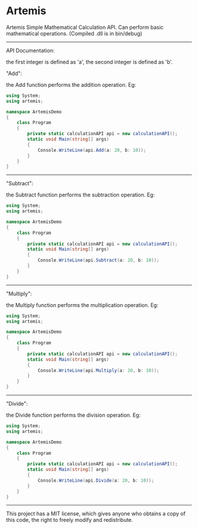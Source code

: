# Artemis
Artemis Simple Mathematical Calculation API. Can perform basic mathematical operations. (Compiled .dll is in bin/debug)

----
API Documentation:

the first integer is defined as 'a', the second integer is defined as 'b'.








"Add":

 the Add function performs the addition operation.
Eg:
```csharp
using System;
using artemis;

namespace ArtemisDemo
{
    class Program
    {
        private static calculationAPI api = new calculationAPI();
        static void Main(string[] args)
        {
            Console.WriteLine(api.Add(a: 20, b: 10));
        }
    }
}
```
----





"Subtract":

 the Subtract function performs the subtraction operation.
Eg:
```csharp
using System;
using artemis;

namespace ArtemisDemo
{
    class Program
    {
        private static calculationAPI api = new calculationAPI();
        static void Main(string[] args)
        {
            Console.WriteLine(api.Subtract(a: 20, b: 10));
        }
    }
}
```
----



"Multiply":

 the Multiply function performs the multiplication operation.
Eg:
```csharp
using System;
using artemis;

namespace ArtemisDemo
{
    class Program
    {
        private static calculationAPI api = new calculationAPI();
        static void Main(string[] args)
        {
            Console.WriteLine(api.Multiply(a: 20, b: 10));
        }
    }
}
```
----




"Divide":

 the Divide function performs the division operation.
Eg:
```csharp
using System;
using artemis;

namespace ArtemisDemo
{
    class Program
    {
        private static calculationAPI api = new calculationAPI();
        static void Main(string[] args)
        {
            Console.WriteLine(api.Divide(a: 20, b: 10));
        }
    }
}
```
----




This project has a MIT license, which gives anyone who obtains a copy of this code, the right to freely modify and redistribute.



